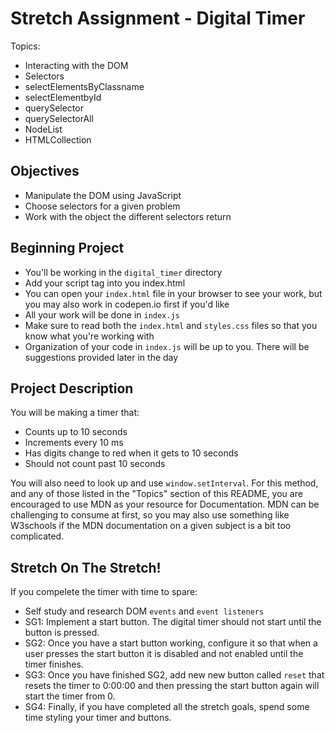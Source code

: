# Stretch Assignment - Digital Timer

Topics:
 * Interacting with the DOM
 * Selectors
  * selectElementsByClassname
  * selectElementbyId
  * querySelector
  * querySelectorAll
 * NodeList
 * HTMLCollection

## Objectives
 * Manipulate the DOM using JavaScript
 * Choose selectors for a given problem
 * Work with the object the different selectors return

## Beginning Project
 * You'll be working in the `digital_timer` directory
 * Add your script tag into you index.html
 * You can open your `index.html` file in your browser to see your work, but you may also work in codepen.io first if you'd like
 * All your work will be done in `index.js`
 * Make sure to read both the `index.html` and `styles.css` files so that you know what you're working with
 * Organization of your code in `index.js` will be up to you. There will be suggestions provided later in the day

## Project Description
 You will be making a timer that:
  * Counts up to 10 seconds
  * Increments every 10 ms
  * Has digits change to red when it gets to 10 seconds
  * Should not count past 10 seconds

 You will also need to look up and use `window.setInterval`. For this method, and any of those listed in the "Topics" section of this README, you are encouraged to use MDN as your resource for Documentation. MDN can be challenging to consume at first, so you may also use something like W3schools if the MDN documentation on a given subject is a bit too complicated.

 ## Stretch On The Stretch!
  If you compelete the timer with time to spare:
  * Self study and research DOM `events` and `event listeners`
  * SG1: Implement a start button. The digital timer should not start until the button is pressed.
  * SG2: Once you have a start button working, configure it so that when a user presses the start button it is disabled and not enabled until the timer finishes.
  * SG3: Once you have finished SG2, add new new button called `reset` that resets the timer to 0:00:00 and then pressing the start button again will start the timer from 0.
  * SG4: Finally, if you have completed all the stretch goals, spend some time styling your timer and buttons.